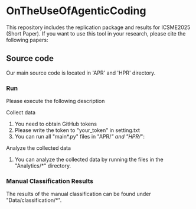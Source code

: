 # OnTheUseOfAgenticCoding
This repository includes the replication package and results for ICSME2025 (Short Paper). 
If you want to use this tool in your research, please cite the following papers:

## Source code
Our main source code is located in 'APR' and 'HPR' directory.

### Run
Please execute the following description

Collect data
1. You need to obtain GitHub tokens
2. Please write the token to "your_token" in setting.txt 
3. You can run all "main*.py" files in "APR/*" and "HPR/*":

Analyze the collected data
1. You can analyze the collected data by running the files in the "Analytics/*" directory.

### Manual Classification Results
The results of the manual classification can be found under "Data/classification/*".


